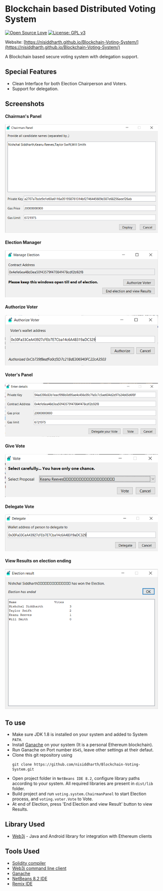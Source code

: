 # Blockchain based Distributed Voting System
[![Open Source Love](https://badges.frapsoft.com/os/v1/open-source.svg?v=103)](https://github.com/ellerbrock/open-source-badges/)
[![License: GPL v3](https://img.shields.io/badge/License-GPLv3-blue.svg)](https://www.gnu.org/licenses/gpl-3.0)


Website: [https://nisiddharth.github.io/Blockchain-Voting-System/](https://nisiddharth.github.io/Blockchain-Voting-System/)

A Blockchain based secure voting system with delegation support.
  
## Special Features
* Clean Interface for both Election Chairperson and Voters.
* Support for delegation.

## Screenshots
#### Chairman's Panel
![Screenshot](./Screenshots/ChairmanPanel.png?raw=true)

#### Election Manager
![Screenshot](./Screenshots/ManageElection.png?raw=true)

#### Authorize Voter
![Screenshot](./Screenshots/AuthorizeVoter.png?raw=true)

#### Voter's Panel
![Screenshot](./Screenshots/Vote.png?raw=true)

#### Give Vote
![Screenshot](./Screenshots/VoteHelper.png?raw=true)

#### Delegate Vote
![Screenshot](./Screenshots/Delegator.png?raw=true)

#### View Results on election ending
![Screenshot](./Screenshots/ViewResult.png?raw=true)

## To use
   * Make sure JDK 1.8 is installed on your system and added to System `PATH`.
   * Install [Ganache](https://www.trufflesuite.com/ganache) on your system (It is a personal Ethereum blockchain).
   * Run Ganache on Port number `8545`, leave other settings at their defaut.
   * Clone this git repository using
     ```
     git clone https://github.com/nisiddharth/Blockchain-Voting-System.git
     ```
   * Open project folder in `NetBeans IDE 8.2`, configure library paths according to your system. All required libraries are present in `dist/lib` folder.
   * Build project and run `voting.system.ChairmanPanel` to start Election process, and `voting.voter.Vote` to Vote.
   * At end of Election, press 'End Election and view Result' button to view Results.

## Library Used
  * [Web3j](https://github.com/web3j/web3j) -  Java and Android library for integration with Ethereum clients

## Tools Used
   * [Solidity compiler](https://github.com/ethereum/solidity/releases/download/v0.5.12/solidity-windows.zip)
   * [Web3j command line client](https://github.com/web3j/web3j/releases/tag/v3.6.0)
   * [Ganache](https://www.trufflesuite.com/ganache)
   * [NetBeans 8.2 IDE](https://netbeans.org/)
   * [Remix IDE](http://remix.ethereum.org/)
